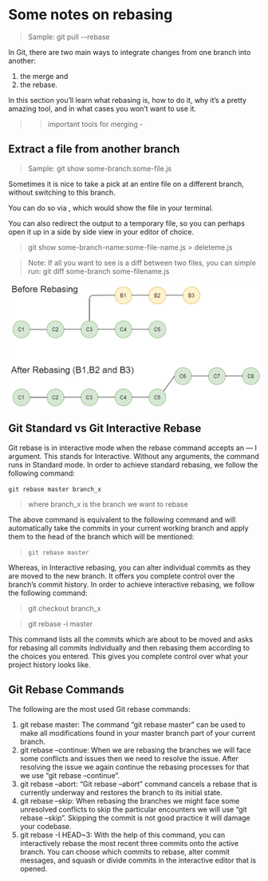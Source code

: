 # Some notes on rebasing

> Sample: git pull --rebase

In Git, there are two main ways to integrate changes from one branch into another: 
1. the merge and 
2. the rebase.

In this section you’ll learn what rebasing is, how to do it, why it’s a pretty amazing tool, and in what cases you won’t want to use it.


>> important tools for merging - <MELD>

## Extract a file from another branch


> Sample: git show some-branch:some-file.js

Sometimes it is nice to take a pick at an entire file on a different branch, without switching to this branch.

You can do so via <git show some-branch-name:some-file-name.js>, which would show the file in your terminal.

You can also redirect the output to a temporary file, so you can perhaps open it up in a side by side view in your editor of choice.

> git show some-branch-name:some-file-name.js > deleteme.js

> Note: If all you want to see is a diff between two files, you can simple run:
git diff some-branch some-filename.js

![alt text](image.png)

## Git Standard vs Git Interactive Rebase
Git rebase is in interactive mode when the rebase command accepts an — I argument. This stands for Interactive. Without any arguments, the command runs in Standard mode. In order to achieve standard rebasing, we follow the following command:

`git rebase master branch_x`
> where branch_x is the branch we want to rebase

The above command is equivalent to the following command and will automatically take the commits in your current working branch and apply them to the head of the branch which will be mentioned:

> `git rebase master`

Whereas, in Interactive rebasing, you can alter individual commits as they are moved to the new branch. It offers you complete control over the branch’s commit history. In order to achieve interactive rebasing, we follow the following command:

> git checkout branch_x

> git rebase -i master

This command lists all the commits which are about to be moved and asks for rebasing all commits individually and then rebasing them according to the choices you entered. This gives you complete control over what your project history looks like.

## Git Rebase Commands
The following are the most used Git rebase commands:

1. git rebase master: The command “git rebase master” can be used to make all modifications found in your master branch part of your current branch.
2. git rebase –continue: When we are rebasing the branches we will face some conflicts and issues then we need to resolve the issue. After resolving the issue we again continue the rebasing processes for that we use “git rebase –continue”.
3. git rebase –abort: “Git rebase –abort” command cancels a rebase that is currently underway and restores the branch to its initial state.
4. git rebase –skip: When rebasing the branches we might face some unresolved conflicts to skip the particular encounters we will use  “git rebase –skip”. Skipping the commit is not good practice it will damage your codebase.
5. git rebase -I HEAD~3: With the help of this command, you can interactively rebase the most recent three commits onto the active branch. You can choose which commits to rebase, alter commit messages, and squash or divide commits in the interactive editor that is opened.

